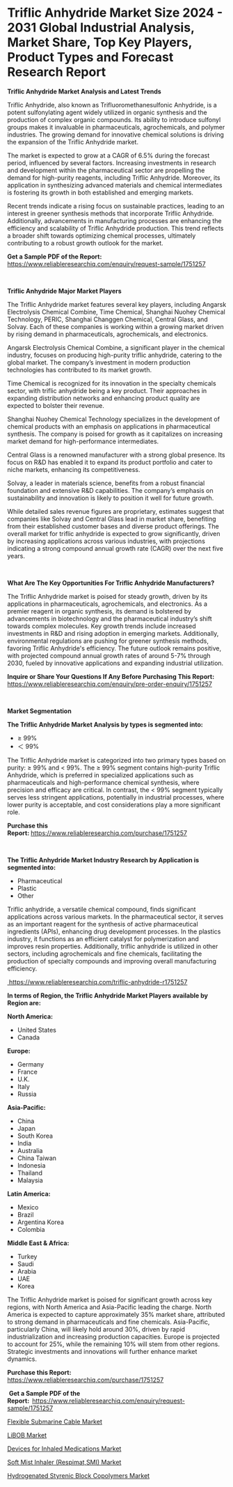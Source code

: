 <p><h1>Triflic Anhydride Market Size 2024 - 2031 Global Industrial Analysis, Market Share, Top Key Players, Product Types and Forecast Research Report</h1></p><p><strong>Triflic Anhydride Market Analysis and Latest Trends</strong></p>
<p><p>Triflic Anhydride, also known as Trifluoromethanesulfonic Anhydride, is a potent sulfonylating agent widely utilized in organic synthesis and the production of complex organic compounds. Its ability to introduce sulfonyl groups makes it invaluable in pharmaceuticals, agrochemicals, and polymer industries. The growing demand for innovative chemical solutions is driving the expansion of the Triflic Anhydride market.</p><p>The market is expected to grow at a CAGR of 6.5% during the forecast period, influenced by several factors. Increasing investments in research and development within the pharmaceutical sector are propelling the demand for high-purity reagents, including Triflic Anhydride. Moreover, its application in synthesizing advanced materials and chemical intermediates is fostering its growth in both established and emerging markets.</p><p>Recent trends indicate a rising focus on sustainable practices, leading to an interest in greener synthesis methods that incorporate Triflic Anhydride. Additionally, advancements in manufacturing processes are enhancing the efficiency and scalability of Triflic Anhydride production. This trend reflects a broader shift towards optimizing chemical processes, ultimately contributing to a robust growth outlook for the market.</p></p>
<p><strong>Get a Sample PDF of the Report:&nbsp;</strong> <a href="https://www.reliableresearchiq.com/enquiry/request-sample/1751257?utm_campaign=1141&utm_medium=2&utm_source=Github&utm_content=ia&utm_term=09112024&utm_id=triflic-anhydride">https://www.reliableresearchiq.com/enquiry/request-sample/1751257</a></p>
<p>&nbsp;</p>
<p><strong>Triflic Anhydride Major Market Players</strong></p>
<p><p>The Triflic Anhydride market features several key players, including Angarsk Electrolysis Chemical Combine, Time Chemical, Shanghai Nuohey Chemical Technology, PERIC, Shanghai Changgen Chemical, Central Glass, and Solvay. Each of these companies is working within a growing market driven by rising demand in pharmaceuticals, agrochemicals, and electronics.</p><p>Angarsk Electrolysis Chemical Combine, a significant player in the chemical industry, focuses on producing high-purity triflic anhydride, catering to the global market. The company’s investment in modern production technologies has contributed to its market growth.</p><p>Time Chemical is recognized for its innovation in the specialty chemicals sector, with triflic anhydride being a key product. Their approaches in expanding distribution networks and enhancing product quality are expected to bolster their revenue. </p><p>Shanghai Nuohey Chemical Technology specializes in the development of chemical products with an emphasis on applications in pharmaceutical synthesis. The company is poised for growth as it capitalizes on increasing market demand for high-performance intermediates.</p><p>Central Glass is a renowned manufacturer with a strong global presence. Its focus on R&D has enabled it to expand its product portfolio and cater to niche markets, enhancing its competitiveness.</p><p>Solvay, a leader in materials science, benefits from a robust financial foundation and extensive R&D capabilities. The company’s emphasis on sustainability and innovation is likely to position it well for future growth.</p><p>While detailed sales revenue figures are proprietary, estimates suggest that companies like Solvay and Central Glass lead in market share, benefiting from their established customer bases and diverse product offerings. The overall market for triflic anhydride is expected to grow significantly, driven by increasing applications across various industries, with projections indicating a strong compound annual growth rate (CAGR) over the next five years.</p></p>
<p>&nbsp;</p>
<p><strong>What Are The Key Opportunities For Triflic Anhydride Manufacturers?</strong></p>
<p><p>The Triflic Anhydride market is poised for steady growth, driven by its applications in pharmaceuticals, agrochemicals, and electronics. As a premier reagent in organic synthesis, its demand is bolstered by advancements in biotechnology and the pharmaceutical industry’s shift towards complex molecules. Key growth trends include increased investments in R&D and rising adoption in emerging markets. Additionally, environmental regulations are pushing for greener synthesis methods, favoring Triflic Anhydride's efficiency. The future outlook remains positive, with projected compound annual growth rates of around 5-7% through 2030, fueled by innovative applications and expanding industrial utilization.</p></p>
<p><strong>Inquire or Share Your Questions If Any Before Purchasing This Report:</strong> <a href="https://www.reliableresearchiq.com/enquiry/pre-order-enquiry/1751257?utm_campaign=1141&utm_medium=2&utm_source=Github&utm_content=ia&utm_term=09112024&utm_id=triflic-anhydride">https://www.reliableresearchiq.com/enquiry/pre-order-enquiry/1751257</a></p>
<p>&nbsp;</p>
<p><strong>Market Segmentation</strong></p>
<p><strong>The Triflic Anhydride Market Analysis by types is segmented into:</strong></p>
<p><ul><li>≥ 99%</li><li>＜ 99%</li></ul></p>
<p><p>The Triflic Anhydride market is categorized into two primary types based on purity: ≥ 99% and < 99%. The ≥ 99% segment contains high-purity Triflic Anhydride, which is preferred in specialized applications such as pharmaceuticals and high-performance chemical synthesis, where precision and efficacy are critical. In contrast, the < 99% segment typically serves less stringent applications, potentially in industrial processes, where lower purity is acceptable, and cost considerations play a more significant role.</p></p>
<p><strong>Purchase this Report:&nbsp;</strong><a href="https://www.reliableresearchiq.com/purchase/1751257?utm_campaign=1141&utm_medium=2&utm_source=Github&utm_content=ia&utm_term=09112024&utm_id=triflic-anhydride">https://www.reliableresearchiq.com/purchase/1751257</a></p>
<p>&nbsp;</p>
<p><strong>The Triflic Anhydride Market Industry Research by Application is segmented into:</strong></p>
<p><ul><li>Pharmaceutical</li><li>Plastic</li><li>Other</li></ul></p>
<p><p>Triflic anhydride, a versatile chemical compound, finds significant applications across various markets. In the pharmaceutical sector, it serves as an important reagent for the synthesis of active pharmaceutical ingredients (APIs), enhancing drug development processes. In the plastics industry, it functions as an efficient catalyst for polymerization and improves resin properties. Additionally, triflic anhydride is utilized in other sectors, including agrochemicals and fine chemicals, facilitating the production of specialty compounds and improving overall manufacturing efficiency.</p></p>
<p><a href="https://www.reliableresearchiq.com/triflic-anhydride-r1751257?utm_campaign=1141&utm_medium=2&utm_source=Github&utm_content=ia&utm_term=09112024&utm_id=triflic-anhydride">&nbsp;https://www.reliableresearchiq.com/triflic-anhydride-r1751257</a></p>
<p><strong>In terms of Region, the Triflic Anhydride Market Players available by Region are:</strong></p>
<p>
    <p> <strong> North America: </strong>
        <ul>
            <li>United States</li>
            <li>Canada</li>
        </ul>
        </p> 
    <p> <strong> Europe: </strong>
        <ul>
            <li>Germany</li>
            <li>France</li>
            <li>U.K.</li>
            <li>Italy</li>
            <li>Russia</li>
        </ul>
        </p> 
    <p> <strong> Asia-Pacific: </strong>
        <ul>
            <li>China</li>
            <li>Japan</li>
            <li>South Korea</li>
            <li>India</li>
            <li>Australia</li>
            <li>China Taiwan</li>
            <li>Indonesia</li>
            <li>Thailand</li>
            <li>Malaysia</li>
        </ul>
        </p> 
    <p> <strong> Latin America: </strong>
        <ul>
            <li>Mexico</li>
            <li>Brazil</li>
            <li>Argentina Korea</li>
            <li>Colombia</li>
        </ul>
        </p> 
    <p> <strong> Middle East & Africa: </strong>
        <ul>
            <li>Turkey</li>
            <li>Saudi</li>
            <li>Arabia</li>
            <li>UAE</li>
            <li>Korea</li>
        </ul>
    </p>
    </p>
<p><p>The Triflic Anhydride market is poised for significant growth across key regions, with North America and Asia-Pacific leading the charge. North America is expected to capture approximately 35% market share, attributed to strong demand in pharmaceuticals and fine chemicals. Asia-Pacific, particularly China, will likely hold around 30%, driven by rapid industrialization and increasing production capacities. Europe is projected to account for 25%, while the remaining 10% will stem from other regions. Strategic investments and innovations will further enhance market dynamics.</p></p>
<p><strong>Purchase this Report: </strong><a href="https://www.reliableresearchiq.com/purchase/1751257?utm_campaign=1141&utm_medium=2&utm_source=Github&utm_content=ia&utm_term=09112024&utm_id=triflic-anhydride">https://www.reliableresearchiq.com/purchase/1751257</a></p>
<p>&nbsp;<strong>Get a Sample PDF of the Report:&nbsp;&nbsp;</strong><a href="https://www.reliableresearchiq.com/enquiry/request-sample/1751257?utm_campaign=1141&utm_medium=2&utm_source=Github&utm_content=ia&utm_term=09112024&utm_id=triflic-anhydride">https://www.reliableresearchiq.com/enquiry/request-sample/1751257</a></p>
<p><strong></strong></p>
<p><p><a href="https://www.linkedin.com/pulse/global-flexible-submarine-cable-market-analysis-trends-forecasts-e09mf?utm_campaign=1141&utm_medium=2&utm_source=Github&utm_content=ia&utm_term=09112024&utm_id=triflic-anhydride">Flexible Submarine Cable Market</a></p><p><a href="https://github.com/anitrabixvburgie/Market-Research-Report-List-1/blob/main/libob-market.md?utm_campaign=1141&utm_medium=2&utm_source=Github&utm_content=ia&utm_term=09112024&utm_id=triflic-anhydride">LiBOB Market</a></p><p><a href="https://issuu.com/reportprime-2/docs/devices-for-inhaled-medications-mar_da050659610d01?utm_campaign=1141&utm_medium=2&utm_source=Github&utm_content=ia&utm_term=09112024&utm_id=triflic-anhydride">Devices for Inhaled Medications Market</a></p><p><a href="https://issuu.com/reportprime-2/docs/soft-mist-inhaler-respimatsmi-marke_5080e4378bd8b7?utm_campaign=1141&utm_medium=2&utm_source=Github&utm_content=ia&utm_term=09112024&utm_id=triflic-anhydride">Soft Mist Inhaler (Respimat,SMI) Market</a></p><p><a href="https://github.com/juniordelafrance/Market-Research-Report-List-5/blob/main/hydrogenated-styrenic-block-copolymers-market.md?utm_campaign=1141&utm_medium=2&utm_source=Github&utm_content=ia&utm_term=09112024&utm_id=triflic-anhydride">Hydrogenated Styrenic Block Copolymers Market</a></p></p>
